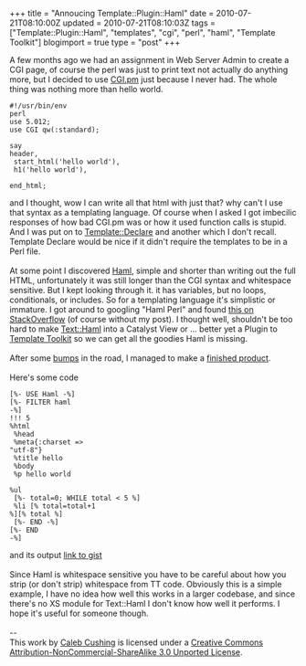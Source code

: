 +++
title = "Annoucing Template::Plugin::Haml"
date = 2010-07-21T08:10:00Z
updated = 2010-07-21T08:10:03Z
tags = ["Template::Plugin::Haml", "templates", "cgi",  "perl", "haml", "Template Toolkit"]
blogimport = true 
type = "post"
+++

A few months ago we had an assignment in Web Server Admin to create a CGI page, of course the perl was just to print text not actually do anything more, but I decided to use <a href="http://perldoc.perl.org/CGI.html">CGI.pm</a> just because I never had. The whole thing was nothing more than hello world.<br /><script src="http://gist.github.com/484350.js"></script><noscript><pre><code>#!/usr/bin/env perl<br />use 5.012;<br />use CGI qw(:standard);<br /><br />say header,<br />    start_html('hello world'),<br />    h1('hello world'),<br />    end_html;<br /></code></pre></noscript>and I thought, wow I can write all that html with just that? why can't I use that syntax as a templating language. Of course when I asked I got imbecilic responses of how bad CGI.pm was or how it used function calls is stupid. And I was put on to <a href="http://search.cpan.org/dist/Template-Declare/lib/Template/Declare.pm">Template::Declare</a> and another which I don't recall. Template Declare would be nice if it didn't require the templates to be in a Perl file.<br /><br />At some point I discovered <a href="http://haml-lang.com/">Haml</a>, simple and shorter than writing out the full HTML, unfortunately it was still longer than the CGI syntax and whitespace sensitive. But I kept looking through it. it has variables, but no loops, conditionals, or includes. So for a templating language it's simplistic or immature. I got around to googling "Haml Perl" and found <a href="http://stackoverflow.com/questions/1816530/how-can-i-use-haml-with-catalyst">this on StackOverflow</a> (of course without my post). I thought well, shouldn't be too hard to make <a href="http://search.cpan.org/dist/Text-Haml/lib/Text/Haml.pm">Text::Haml</a> into a Catalyst View or ... better yet a Plugin to <a href="http://template-toolkit.org/">Template Toolkit</a> so we can get all the goodies Haml is missing.<br /><br />After some <a href="http://stackoverflow.com/questions/3285934/trying-to-create-templatepluginfilter-for-haml">bumps</a> in the road, I managed to make a <a href="http://search.cpan.org/dist/Template-Plugin-Haml/lib/Template/Plugin/Haml.pm">finished product</a>.<br /><br />Here's some code <script src="http://gist.github.com/484389.js"> </script><noscript><pre><code>[%- USE Haml -%]<br />[%- FILTER haml -%]<br />!!! 5<br />%html<br /> %head<br />  %meta{:charset => "utf-8"}<br />  %title hello<br /> %body<br />  %p hello world<br />  %ul<br />  [%- total=0; WHILE total < 5 %]<br />   %li [% total=total+1 %][% total %]<br />  [%- END -%]<br />[%- END -%]<br /></code></pre></noscript> and its output <script src="http://gist.github.com/484391.js"> </script><noscript><a href="http://gist.github.com/484391">link to gist</a></noscript><br /><br />Since Haml is whitespace sensitive you have to be careful about how you strip (or don't strip) whitespace from TT code. Obviously this is a simple example, I have no idea how well this works in a larger codebase, and since there's no XS module for Text::Haml I don't know how well it performs. I hope it's useful for someone though.<div class="blogger-post-footer"><br />--<br />
This <span xmlns:dc="http://purl.org/dc/elements/1.1/" href="http://purl.org/dc/dcmitype/Text" rel="dc:type">work</span> by <a xmlns:cc="http://creativecommons.org/ns#" href="http://www.xenoterracide.com" property="cc:attributionName" rel="cc:attributionURL">Caleb Cushing</a> is licensed under a <a rel="license" href="http://creativecommons.org/licenses/by-nc-sa/3.0/">Creative Commons Attribution-NonCommercial-ShareAlike 3.0 Unported License</a>.</div>
